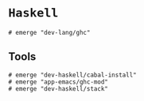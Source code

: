 # `Haskell`

```ShellSession
# emerge "dev-lang/ghc"
```

## Tools

```ShellSession
# emerge "dev-haskell/cabal-install"
# emerge "app-emacs/ghc-mod"
# emerge "dev-haskell/stack"
```
